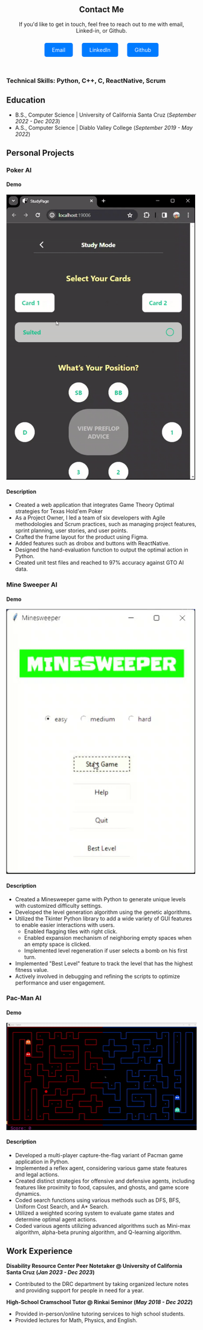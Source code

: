 <div class="contact-section">
    <h2>Contact Me</h2>
    <p>If you'd like to get in touch, feel free to reach out to me with email, Linked-in, or Github. </p>
    <a href="mailto:hayash.jun@gmail.com" class="contact-button">Email</a>
    <a href="https://www.linkedin.com/in/jun-hayashida-a34092244/" class="contact-button">LinkedIn</a>
    <a href="https://github.com/juhayash" class="contact-button">Github</a>
</div>

### Technical Skills: Python, C++, C, ReactNative, Scrum

## Education		        		
- B.S., Computer Science | University of California Santa Cruz (_September 2022 - Dec 2023_)
- A.S., Computer Science | Diablo Valley College (_September 2019 - May 2022_)

## Personal Projects
### Poker AI
#### Demo
  <img src="assets/gif/demo1.gif" width="500" alt="Poker AI Demo">


#### Description
- Created a web application that integrates Game Theory Optimal strategies for Texas Hold'em Poker
- As a Project Owner, I led a team of six developers with Agile methodologies and Scrum practices, such as managing project features, sprint planning, user stories, and user points.
- Crafted the frame layout for the product using Figma.
- Added features such as drobox and buttons with ReactNative.
- Designed the hand-evaluation function to output the optimal action in Python.
- Created unit test files and reached to 97% accuracy against GTO AI data.


### Mine Sweeper AI
#### Demo
  <img src="assets/gif/demo2.gif" width="500" alt="Mine Sweeper AI Demo">


#### Description
- Created a Minesweeper game with Python to generate unique levels with customized difficulty settings.
- Developed the level generation algorithm using the genetic algorithms.
- Utilized the Tkinter Python library to add a wide variety of GUI features to enable easier interactions with users.
  * Enabled flagging tiles with right click.
  * Enabled expansion mechanism of neighboring empty spaces when an empty space is clicked. 
  * Implemented level regeneration if user selects a bomb on his first turn.
- Implemented "Best Level" feature to track the level that has the highest fitness value.
- Actively involved in debugging and refining the scripts to optimize performance and user engagement.

### Pac-Man AI
#### Demo
  <img src="assets/gif/demo3.gif" alt="Pac-man AI Demo">

#### Description
- Developed a multi-player capture-the-flag variant of Pacman game application in Python.
- Implemented a reflex agent, considering various game state features and legal actions.
- Created distinct strategies for offensive and defensive agents, including features like proximity to food, capsules, and ghosts, and game score dynamics.
- Coded search functions using various methods such as DFS, BFS, Uniform Cost Search, and A* Search.
- Utilized a weighted scoring system to evaluate game states and determine optimal agent actions.
- Coded various agents utilizing advanced algorithms such as Mini-max algorithm, alpha-beta pruning algorithm, and Q-learning algorithm.


## Work Experience
**Disability Resource Center Peer Notetaker @ University of California Santa Cruz (_Jan 2023 - Dec 2023_)**
- Contributed to the DRC department by taking organized lecture notes and providing support for people in need for a year.

**High-School Cramschool Tutor @ Rinkai Seminor (_May 2018 - Dec 2022_)**
- Provided in-person/online tutoring services to high school students.
- Provided lectures for Math, Physics, and English.

<style>
    .contact-section {
        text-align: center;
        padding: 20px;
    }

    .contact-button {
        text-decoration: none;
        color: white;
        background-color: #007bff;
        padding: 10px 20px;
        border-radius: 5px;
        margin: 10px;
        display: inline-block;
    }

    .contact-button:hover {
        background-color: #0056b3;
    }
</style>